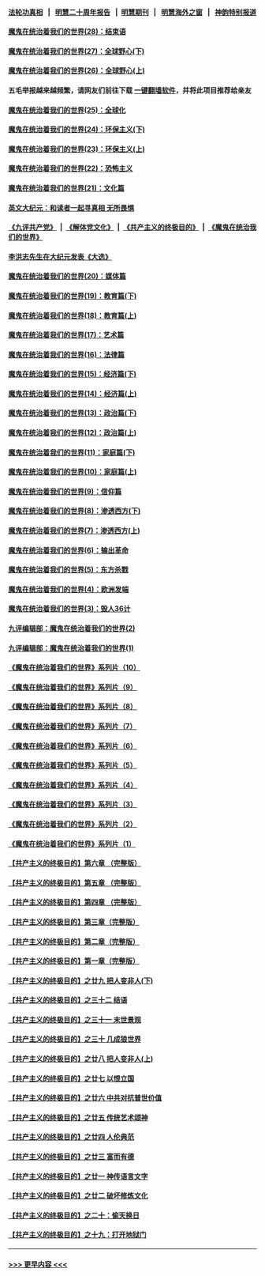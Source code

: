 #### [法轮功真相](https://github.com/gfw-breaker/truth/blob/master/README.md?t=0) &nbsp;&nbsp;|&nbsp;&nbsp; [明慧二十周年报告](https://github.com/gfw-breaker/mh-reports/blob/master/README.md?t=0) &nbsp;&nbsp;|&nbsp;&nbsp;[明慧期刊](https://github.com/gfw-breaker/mh-qikan) &nbsp;&nbsp;|&nbsp;&nbsp; [明慧海外之窗](https://github.com/gfw-breaker/mh-news/blob/master/README.md?t=0) &nbsp;&nbsp;|&nbsp;&nbsp; [神韵特别报道](https://github.com/gfw-breaker/mh-news/blob/master/shenyun.md?t=0)
#### [魔鬼在统治着我们的世界(28)：结束语](../pages/nsc422/n10936246.md?t=06090801) 
#### [魔鬼在统治着我们的世界(27)：全球野心(下)](../pages/nsc422/n10928319.md?t=06090801) 
#### [魔鬼在统治着我们的世界(26)：全球野心(上)](../pages/nsc422/n10900318.md?t=06090801) 
#### 五毛举报越来越频繁，请网友们前往下载 [一键翻墙软件](https://github.com/gfw-breaker/ssr-accounts)，并将此项目推荐给亲友
#### [魔鬼在统治着我们的世界(25)：全球化](../pages/nsc422/n10788205.md?t=06090801) 
#### [魔鬼在统治着我们的世界(24)：环保主义(下)](../pages/nsc422/n10695307.md?t=06090801) 
#### [魔鬼在统治着我们的世界(23)：环保主义(上)](../pages/nsc422/n10688613.md?t=06090801) 
#### [魔鬼在统治着我们的世界(22)：恐怖主义](../pages/nsc422/n10614727.md?t=06090801) 
#### [魔鬼在统治着我们的世界(21)：文化篇](../pages/nsc422/n10597706.md?t=06090801) 
#### [英文大纪元：和读者一起寻真相 无所畏惧](../pages/nsc422/n12542027.md?t=06090801) 
#### [《九评共产党》](https://github.com/begood0513/9ping.md/blob/master/README.md) &nbsp;|&nbsp; [《解体党文化》](../../../../jtdwh.md/blob/master/README.md)  &nbsp;|&nbsp; [《共产主义的终极目的》](../../../../gczydzjmd.md/blob/master/README.md) &nbsp;|&nbsp; [《魔鬼在统治我们的世界》](../../../../mgztzwmdsj.md/blob/master/README.md) 
#### [李洪志先生在大纪元发表《大选》](../pages/nsc422/n12534746.md?t=06090801) 
#### [魔鬼在统治着我们的世界(20)：媒体篇](../pages/nsc422/n10586579.md?t=06090801) 
#### [魔鬼在统治着我们的世界(19)：教育篇(下)](../pages/nsc422/n10564808.md?t=06090801) 
#### [魔鬼在统治着我们的世界(18)：教育篇(上)](../pages/nsc422/n10526970.md?t=06090801) 
#### [魔鬼在统治着我们的世界(17)：艺术篇](../pages/nsc422/n10499093.md?t=06090801) 
#### [魔鬼在统治着我们的世界(16)：法律篇](../pages/nsc422/n10485969.md?t=06090801) 
#### [魔鬼在统治着我们的世界(15)：经济篇(下)](../pages/nsc422/n10469975.md?t=06090801) 
#### [魔鬼在统治着我们的世界(14)：经济篇(上)](../pages/nsc422/n10457370.md?t=06090801) 
#### [魔鬼在统治着我们的世界(13)：政治篇(下)](../pages/nsc422/n10448270.md?t=06090801) 
#### [魔鬼在统治着我们的世界(12)：政治篇(上)](../pages/nsc422/n10444576.md?t=06090801) 
#### [魔鬼在统治着我们的世界(11)：家庭篇(下)](../pages/nsc422/n10440961.md?t=06090801) 
#### [魔鬼在统治着我们的世界(10)：家庭篇(上)](../pages/nsc422/n10435448.md?t=06090801) 
#### [魔鬼在统治着我们的世界(9)：信仰篇](../pages/nsc422/n10432159.md?t=06090801) 
#### [魔鬼在统治着我们的世界(8)：渗透西方(下)](../pages/nsc422/n10429603.md?t=06090801) 
#### [魔鬼在统治着我们的世界(7)：渗透西方(上)](../pages/nsc422/n10426013.md?t=06090801) 
#### [魔鬼在统治着我们的世界(6)：输出革命](../pages/nsc422/n10421536.md?t=06090801) 
#### [魔鬼在统治着我们的世界(5)：东方杀戮](../pages/nsc422/n10417707.md?t=06090801) 
#### [魔鬼在统治着我们的世界(4)：欧洲发端](../pages/nsc422/n10414890.md?t=06090801) 
#### [魔鬼在统治着我们的世界(3)：毁人36计](../pages/nsc422/n10411583.md?t=06090801) 
#### [九评编辑部：魔鬼在统治着我们的世界(2)](../pages/nsc422/n10410036.md?t=06090801) 
#### [九评编辑部：魔鬼在统治着我们的世界(1)](../pages/nsc422/n10406825.md?t=06090801) 
#### [《魔鬼在统治着我们的世界》系列片（10）](../pages/nsc422/n12292670.md?t=06090801) 
#### [《魔鬼在统治着我们的世界》系列片（9）](../pages/nsc422/n12290859.md?t=06090801) 
#### [《魔鬼在统治着我们的世界》系列片（8）](../pages/nsc422/n12287445.md?t=06090801) 
#### [《魔鬼在统治着我们的世界》系列片（7）](../pages/nsc422/n12283425.md?t=06090801) 
#### [《魔鬼在统治着我们的世界》系列片（6）](../pages/nsc422/n12282314.md?t=06090801) 
#### [《魔鬼在统治着我们的世界》系列片（5）](../pages/nsc422/n12281419.md?t=06090801) 
#### [《魔鬼在统治着我们的世界》系列片（4）](../pages/nsc422/n12274024.md?t=06090801) 
#### [《魔鬼在统治着我们的世界》系列片（3）](../pages/nsc422/n12271322.md?t=06090801) 
#### [《魔鬼在统治着我们的世界》系列片（2）](../pages/nsc422/n12269049.md?t=06090801) 
#### [《魔鬼在统治着我们的世界》系列片（1）](../pages/nsc422/n12267575.md?t=06090801) 
#### [【共产主义的终极目的】第六章 （完整版）](../pages/nsc422/n11428913.md?t=06090801) 
#### [【共产主义的终极目的】第五章 （完整版）](../pages/nsc422/n11428912.md?t=06090801) 
#### [【共产主义的终极目的】第四章 （完整版）](../pages/nsc422/n11428907.md?t=06090801) 
#### [【共产主义的终极目的】第三章（完整版）](../pages/nsc422/n11428848.md?t=06090801) 
#### [【共产主义的终极目的】第二章（完整版）](../pages/nsc422/n11428831.md?t=06090801) 
#### [【共产主义的终极目的】第一章（完整版）](../pages/nsc422/n11417651.md?t=06090801) 
#### [【共产主义的终极目的】之廿九 把人变非人(下)](../pages/nsc422/n11344140.md?t=06090801) 
#### [【共产主义的终极目的】之三十二 结语](../pages/nsc422/n11360535.md?t=06090801) 
#### [【共产主义的终极目的】之三十一 末世景观](../pages/nsc422/n11351129.md?t=06090801) 
#### [【共产主义的终极目的】之三十 几成狼世界](../pages/nsc422/n11348280.md?t=06090801) 
#### [【共产主义的终极目的】之廿八 把人变非人(上)](../pages/nsc422/n11340492.md?t=06090801) 
#### [【共产主义的终极目的】之廿七 以恨立国](../pages/nsc422/n11336944.md?t=06090801) 
#### [【共产主义的终极目的】之廿六 中共对抗普世价值](../pages/nsc422/n11324785.md?t=06090801) 
#### [【共产主义的终极目的】之廿五 传统艺术颂神](../pages/nsc422/n11296396.md?t=06090801) 
#### [【共产主义的终极目的】之廿四 人伦典范](../pages/nsc422/n11296397.md?t=06090801) 
#### [【共产主义的终极目的】之廿三 富而有德](../pages/nsc422/n11283598.md?t=06090801) 
#### [【共产主义的终极目的】之廿一 神传语言文字](../pages/nsc422/n11263265.md?t=06090801) 
#### [【共产主义的终极目的】之廿二 破坏修炼文化](../pages/nsc422/n11245728.md?t=06090801) 
#### [【共产主义的终极目的】之二十：偷天换日](../pages/nsc422/n11238846.md?t=06090801) 
#### [【共产主义的终极目的】之十九：打开地狱门](../pages/nsc422/n11206376.md?t=06090801) 

----
#### [ >>> 更早内容 <<< ](../indexes/nsc422-earlier.md)
